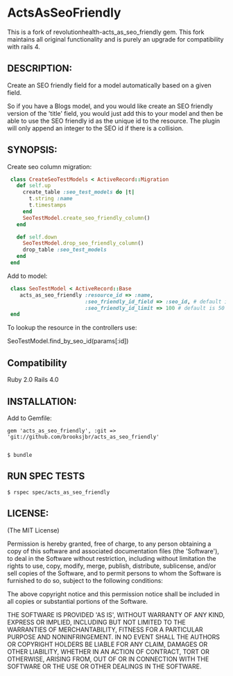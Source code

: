 # ActsAsSeoFriendly

This is a fork of revolutionhealth-acts_as_seo_friendly gem. This fork maintains all original functionality and is purely an upgrade for compatibility with rails 4.

## DESCRIPTION:

Create an SEO friendly field for a model automatically based on a given field.

So if you have a Blogs model, and you would like create an SEO friendly version 
of the 'title' field, you would just add this to your model and then be able to 
use the SEO friendly id as the unique id to the resource.  The plugin will only
append an integer to the SEO id if there is a collision.

## SYNOPSIS:


Create seo column migration:

```ruby
 class CreateSeoTestModels < ActiveRecord::Migration
   def self.up
     create_table :seo_test_models do |t|
       t.string :name
       t.timestamps
     end
	 SeoTestModel.create_seo_friendly_column()
   end

   def self.down
	 SeoTestModel.drop_seo_friendly_column()
     drop_table :seo_test_models
   end
 end
```

Add to model:

```ruby
 class SeoTestModel < ActiveRecord::Base
	acts_as_seo_friendly :resource_id => :name, 
					     :seo_friendly_id_field => :seo_id, # default is :seo_friendly_id
					     :seo_friendly_id_limit => 100 # default is 50
 end
```

To lookup the resource in the controllers use:

  SeoTestModel.find_by_seo_id(params[:id])

## Compatibility

Ruby 2.0
Rails 4.0

## INSTALLATION:

Add to Gemfile:

	gem 'acts_as_seo_friendly', :git => 'git://github.com/brooksjbr/acts_as_seo_friendly'


	$ bundle


## RUN SPEC TESTS 

	$ rspec spec/acts_as_seo_friendly


## LICENSE:

(The MIT License)

Permission is hereby granted, free of charge, to any person obtaining
a copy of this software and associated documentation files (the
'Software'), to deal in the Software without restriction, including
without limitation the rights to use, copy, modify, merge, publish,
distribute, sublicense, and/or sell copies of the Software, and to
permit persons to whom the Software is furnished to do so, subject to
the following conditions:

The above copyright notice and this permission notice shall be
included in all copies or substantial portions of the Software.

THE SOFTWARE IS PROVIDED 'AS IS', WITHOUT WARRANTY OF ANY KIND,
EXPRESS OR IMPLIED, INCLUDING BUT NOT LIMITED TO THE WARRANTIES OF
MERCHANTABILITY, FITNESS FOR A PARTICULAR PURPOSE AND NONINFRINGEMENT.
IN NO EVENT SHALL THE AUTHORS OR COPYRIGHT HOLDERS BE LIABLE FOR ANY
CLAIM, DAMAGES OR OTHER LIABILITY, WHETHER IN AN ACTION OF CONTRACT,
TORT OR OTHERWISE, ARISING FROM, OUT OF OR IN CONNECTION WITH THE
SOFTWARE OR THE USE OR OTHER DEALINGS IN THE SOFTWARE.